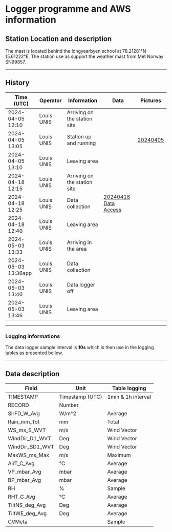# Logger programme and AWS information

## Station Location and description

The mast is located behind the longyearbyen school at 78.21281°N 15.61222°E.
The station use as support the weather mast from Met Norway SN99857.

---
## History

| Time (UTC)       | Operator     | Information                       | Data | Pictures |
|------------------|--------------|-----------------------------------|------|----------|
|2024-04-05 12:10  | Louis UNIS   | Arriving on the station site      ||
|2024-04-05 13:05  | Louis UNIS   | Station up and running            ||[20240405](/pictures/20240405)|
|2024-04-05 13:10  | Louis UNIS   | Leaving area                      ||
|2024-04-18 12:15  | Louis UNIS   | Arriving on the station site      ||
|2024-04-18 12:25  | Louis UNIS   | Data collection                   |[20240418 Data Access](/data/20240418)|
|2024-04-18 12:40  | Louis UNIS   | Leaving area                      ||
|2024-05-03 13:33  | Louis UNIS   | Arriving in the area                      ||
|2024-05-03 13:36app  | Louis UNIS   | Data collection                      ||
|2024-05-03 13:40  | Louis UNIS   | Data logger off                      ||
|2024-05-03 13:46  | Louis UNIS   | Leaving area                      ||


---
### Logging informations

The data logger sample interval is **10s** which is then use in the logging tables as presented bellow.

---
## Data description

| Field         | Unit          | Table logging |
|---------------|---------------|---------------|
|TIMESTAMP      |Timestamp (UTC)| 1min & 1h interval|
|RECORD         |Number||
|SlrFD_W_Avg    |W/m^2|Average|
|Rain_mm_Tot    |mm|Total|
|WS_ms_S_WVT    |m/s|Wind Vector|
|WindDir_D1_WVT |Deg|Wind Vector|
|WindDir_SD1_WVT|Deg|Wind Vector|
|MaxWS_ms_Max   |m/s|Maximum|
|AirT_C_Avg     |°C|Average|
|VP_mbar_Avg    |mbar|Average|
|BP_mbar_Avg    |mbar|Average|
|RH             |%|Sample
|RHT_C_Avg      |°C|Average|
|TiltNS_deg_Avg |Deg|Average|
|TiltWE_deg_Avg |Deg|Average|
|CVMeta         ||Sample|
